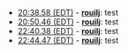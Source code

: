 * <a href="#20:38.58" id="20:38.58">20:38.58 (EDT)</a> - __[rouilj](https://github.com/rouilj)__: test
* <a href="#20:50.46" id="20:50.46">20:50.46 (EDT)</a> - __[rouilj](https://github.com/rouilj)__: test
* <a href="#22:40.38" id="22:40.38">22:40.38 (EDT)</a> - __[rouilj](https://github.com/rouilj)__: test
* <a href="#22:44.47" id="22:44.47">22:44.47 (EDT)</a> - __[rouilj](https://github.com/rouilj)__: test
